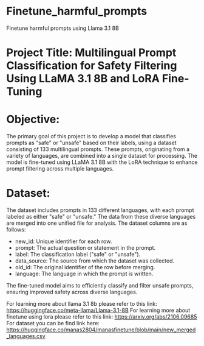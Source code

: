 # Finetune_harmful_prompts
Finetune harmful prompts using Llama 3.1 8B
# Project Title: Multilingual Prompt Classification for Safety Filtering Using LLaMA 3.1 8B and LoRA Fine-Tuning

# Objective:  
The primary goal of this project is to develop a model that classifies prompts as "safe" or "unsafe" based on their labels, using a dataset consisting of 133 multilingual prompts. These prompts, originating from a variety of languages, are combined into a single dataset for processing. The model is fine-tuned using LLaMA 3.1 8B with the LoRA technique to enhance prompt filtering across multiple languages.

# Dataset:  
The dataset includes prompts in 133 different languages, with each prompt labeled as either "safe" or "unsafe." The data from these diverse languages are merged into one unified file for analysis. The dataset columns are as follows:  
- new_id: Unique identifier for each row.  
- prompt: The actual question or statement in the prompt.  
- label: The classification label ("safe" or "unsafe").  
- data_source: The source from which the dataset was collected.  
- old_id: The original identifier of the row before merging.  
- language: The language in which the prompt is written.

The fine-tuned model aims to efficiently classify and filter unsafe prompts, ensuring improved safety across diverse languages.

For learning more about llama 3.1 8b please refer to this link: https://huggingface.co/meta-llama/Llama-3.1-8B
For learning more about finetune using lora please refer to this link: https://arxiv.org/abs/2106.09685
For dataset you can be find link here: https://huggingface.co/manas2804/manasfinetune/blob/main/new_merged_languages.csv

